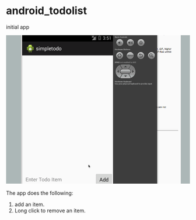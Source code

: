 android_todolist
================

initial app

<img src="https://raw.githubusercontent.com/a830312/android_todolist/master/simpleTodoList.gif" alt="simpleTodoList.gif">


The app does the following:
1. add an item.
2. Long click to remove an item.
